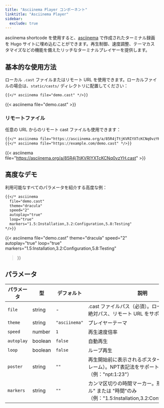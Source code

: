 ```yaml
---
title: "Asciinema Player コンポーネント"
linktitle: "Asciinema Player"
sidebar:
  exclude: true
---
```


asciinema shortcode を使用すると、[asciinema](https://asciinema.org/) で作成されたターミナル録画を Hugo サイトに埋め込むことができます。再生制御、速度調整、テーマカスタマイズなどの機能を備えたリッチなターミナルプレイヤーを提供します。

## 基本的な使用方法

ローカル `.cast` ファイルまたはリモート URL を使用できます。ローカルファイルの場合は、`static/casts/` ディレクトリに配置してください：

```markdown
{{</* asciinema file="demo.cast" */>}}
```

{{< asciinema file="demo.cast" >}}

### リモートファイル

任意の URL からのリモート cast ファイルも使用できます：

```markdown
{{</* asciinema file="https://asciinema.org/a/85R4jTtjKVRIYXTcKCNq0vzYH.cast" */>}}
{{</* asciinema file="https://example.com/demo.cast" */>}}
```

{{< asciinema file="https://asciinema.org/a/85R4jTtjKVRIYXTcKCNq0vzYH.cast" >}}

## 高度なデモ

利用可能なすべてのパラメータを紹介する高度な例：

```markdown
{{</* asciinema 
  file="demo.cast"
  theme="dracula"
  speed="2"
  autoplay="true"
  loop="true"
  markers="1.5:Installation,3.2:Configuration,5.8:Testing"
*/>}}
```

{{< asciinema 
  file="demo.cast"
  theme="dracula"
  speed="2"
  autoplay="true"
  loop="true"
  markers="1.5:Installation,3.2:Configuration,5.8:Testing"
>}}

## パラメータ

| パラメータ | 型 | デフォルト | 説明 |
|-----------|----|-----------|------|
| `file` | string | - | .cast ファイルパス（必須）。ローカルファイル、絶対パス、リモート URL をサポート |
| `theme` | string | `"asciinema"` | プレイヤーテーマ |
| `speed` | number | `1` | 再生速度倍率 |
| `autoplay` | boolean | `false` | 自動再生 |
| `loop` | boolean | `false` | ループ再生 |
| `poster` | string | `""` | 再生開始前に表示されるポスター（プレビューフレーム）。NPT表記法をサポート（例："npt:1:23"） |
| `markers` | string | `""` | カンマ区切りの時間マーカー。形式："時間:ラベル" または "時間"のみ（例："1.5:Installation,3.2:Configuration,5.8"） |

